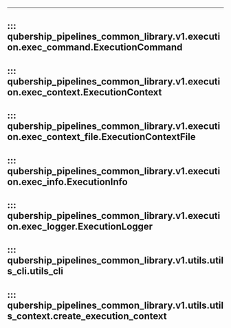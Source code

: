 
---
::: qubership_pipelines_common_library.v1.execution.exec_command.ExecutionCommand
---
::: qubership_pipelines_common_library.v1.execution.exec_context.ExecutionContext
---
::: qubership_pipelines_common_library.v1.execution.exec_context_file.ExecutionContextFile
---
::: qubership_pipelines_common_library.v1.execution.exec_info.ExecutionInfo
---
::: qubership_pipelines_common_library.v1.execution.exec_logger.ExecutionLogger
---
::: qubership_pipelines_common_library.v1.utils.utils_cli.utils_cli
---
::: qubership_pipelines_common_library.v1.utils.utils_context.create_execution_context
---
